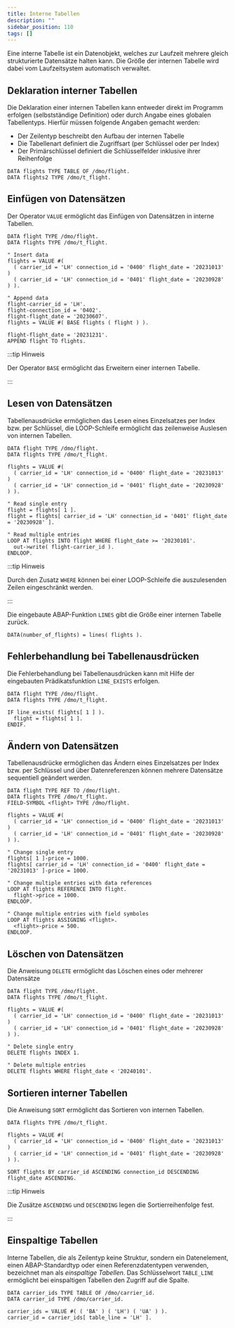 ```yaml
---
title: Interne Tabellen
description: ""
sidebar_position: 110
tags: []
---
```


Eine interne Tabelle ist ein Datenobjekt, welches zur Laufzeit mehrere gleich strukturierte Datensätze halten kann. Die Größe der internen Tabelle wird dabei vom Laufzeitsystem automatisch verwaltet.

## Deklaration interner Tabellen

Die Deklaration einer internen Tabellen kann entweder direkt im Programm erfolgen (selbstständige Definition) oder durch Angabe eines globalen Tabellentyps. Hierfür müssen folgende Angaben gemacht werden:

- Der Zeilentyp beschreibt den Aufbau der internen Tabelle
- Die Tabellenart definiert die Zugriffsart (per Schlüssel oder per Index)
- Der Primärschlüssel definiert die Schlüsselfelder inklusive ihrer Reihenfolge

```abap showLineNumbers
DATA flights TYPE TABLE OF /dmo/flight.
DATA flights2 TYPE /dmo/t_flight.
```

## Einfügen von Datensätzen

Der Operator `VALUE` ermöglicht das Einfügen von Datensätzen in interne Tabellen.

```abap showLineNumbers
DATA flight TYPE /dmo/flight.
DATA flights TYPE /dmo/t_flight.

" Insert data
flights = VALUE #(
  ( carrier_id = 'LH' connection_id = '0400' flight_date = '20231013' )
  ( carrier_id = 'LH' connection_id = '0401' flight_date = '20230928' ) ).

" Append data
flight-carrier_id = 'LH'.
flight-connection_id = '0402'.
flight-flight_date = '20230607'.
flights = VALUE #( BASE flights ( flight ) ).

flight-flight_date = '20231231'.
APPEND flight TO flights.
```

:::tip Hinweis

Der Operator `BASE` ermöglicht das Erweitern einer internen Tabelle.

:::

## Lesen von Datensätzen

Tabellenausdrücke ermöglichen das Lesen eines Einzelsatzes per Index bzw. per Schlüssel, die LOOP-Schleife ermöglicht das zeilenweise Auslesen von internen Tabellen.

```abap showLineNumbers
DATA flight TYPE /dmo/flight.
DATA flights TYPE /dmo/t_flight.

flights = VALUE #(
  ( carrier_id = 'LH' connection_id = '0400' flight_date = '20231013' )
  ( carrier_id = 'LH' connection_id = '0401' flight_date = '20230928' ) ).

" Read single entry
flight = flights[ 1 ].
flight = flights[ carrier_id = 'LH' connection_id = '0401' flight_date = '20230928' ].

" Read multiple entries
LOOP AT flights INTO flight WHERE flight_date >= '20230101'.
  out->write( flight-carrier_id ).
ENDLOOP.
```

:::tip Hinweis

Durch den Zusatz `WHERE` können bei einer LOOP-Schleife die auszulesenden Zeilen eingeschränkt werden.

:::

Die eingebaute ABAP-Funktion `LINES` gibt die Größe einer internen Tabelle zurück.

```abap showLineNumbers
DATA(number_of_flights) = lines( flights ).
```

## Fehlerbehandlung bei Tabellenausdrücken

Die Fehlerbehandlung bei Tabellenausdrücken kann mit Hilfe der eingebauten Prädikatsfunktion `LINE_EXISTS` erfolgen.

```abap showLineNumbers
DATA flight TYPE /dmo/flight.
DATA flights TYPE /dmo/t_flight.

IF line_exists( flights[ 1 ] ).
  flight = flights[ 1 ].
ENDIF.
```

## Ändern von Datensätzen

Tabellenausdrücke ermöglichen das Ändern eines Einzelsatzes per Index bzw. per Schlüssel und über Datenreferenzen können mehrere Datensätze sequentiell geändert werden.

```abap showLineNumbers
DATA flight TYPE REF TO /dmo/flight.
DATA flights TYPE /dmo/t_flight.
FIELD-SYMBOL <flight> TYPE /dmo/flight.

flights = VALUE #(
  ( carrier_id = 'LH' connection_id = '0400' flight_date = '20231013' )
  ( carrier_id = 'LH' connection_id = '0401' flight_date = '20230928' ) ).

" Change single entry
flights[ 1 ]-price = 1000.
flights[ carrier_id = 'LH' connection_id = '0400' flight_date = '20231013' ]-price = 1000.

" Change multiple entries with data references
LOOP AT flights REFERENCE INTO flight.
  flight->price = 1000.
ENDLOOP.

" Change multiple entries with field symboles
LOOP AT flights ASSIGNING <flight>.
  <flight>-price = 500.
ENDLOOP.
```

## Löschen von Datensätzen

Die Anweisung `DELETE` ermöglicht das Löschen eines oder mehrerer Datensätze

```abap showLineNumbers
DATA flight TYPE /dmo/flight.
DATA flights TYPE /dmo/t_flight.

flights = VALUE #(
  ( carrier_id = 'LH' connection_id = '0400' flight_date = '20231013' )
  ( carrier_id = 'LH' connection_id = '0401' flight_date = '20230928' ) ).

" Delete single entry
DELETE flights INDEX 1.

" Delete multiple entries
DELETE flights WHERE flight_date < '20240101'.
```

## Sortieren interner Tabellen

Die Anweisung `SORT` ermöglicht das Sortieren von internen Tabellen.

```abap showLineNumbers
DATA flights TYPE /dmo/t_flight.

flights = VALUE #(
  ( carrier_id = 'LH' connection_id = '0400' flight_date = '20231013' )
  ( carrier_id = 'LH' connection_id = '0401' flight_date = '20230928' ) ).

SORT flights BY carrier_id ASCENDING connection_id DESCENDING flight_date ASCENDING.
```

:::tip Hinweis

Die Zusätze `ASCENDING` und `DESCENDING` legen die Sortierreihenfolge fest.

:::

## Einspaltige Tabellen

Interne Tabellen, die als Zeilentyp keine Struktur, sondern ein Datenelement, einen ABAP-Standardtyp oder einen Referenzdatentypen verwenden, bezeichnet man als _einspaltige Tabellen_. Das Schlüsselwort `TABLE_LINE` ermöglicht bei einspaltigen Tabellen den
Zugriff auf die Spalte.

```abap
DATA carrier_ids TYPE TABLE OF /dmo/carrier_id.
DATA carrier_id TYPE /dmo/carrier_id.

carrier_ids = VALUE #( ( 'BA' ) ( 'LH') ( 'UA' ) ).
carrier_id = carrier_ids[ table_line = 'LH' ].
```
